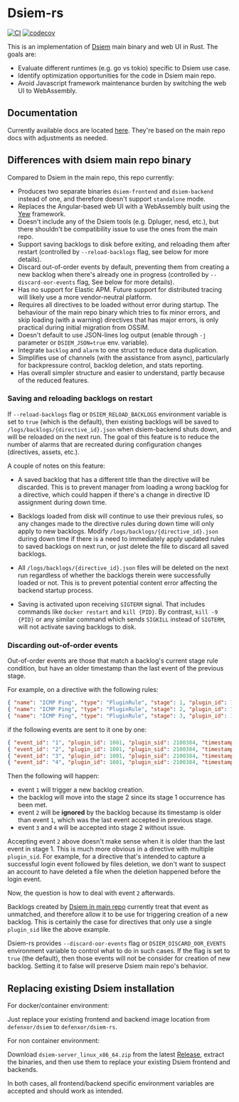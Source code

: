 # Dsiem-rs

[![CI](https://github.com/defenxor/dsiem-rs/actions/workflows/publish.yml/badge.svg)](https://github.com/defenxor/dsiem-rs/actions/workflows/publish.yml) 
[![codecov](https://codecov.io/gh/defenxor/dsiem-rs/graph/badge.svg?token=XC9ARCJAII)](https://codecov.io/gh/defenxor/dsiem-rs)

This is an implementation of [Dsiem](https://github.com/defenxor/dsiem) main binary and web UI in Rust. The goals are:

- Evaluate different runtimes (e.g. go vs tokio) specific to Dsiem use case.
- Identify optimization opportunities for the code in Dsiem main repo.
- Avoid Javascript framework maintenance burden by switching the web UI to WebAssembly.

## Documentation

Currently available docs are located [here](https://github.com/defenxor/dsiem-rs/tree/master/docs). They're based on the main repo docs with adjustments as needed.

## Differences with dsiem main repo binary

Compared to Dsiem in the main repo, this repo currently:

- Produces two separate binaries `dsiem-frontend` and `dsiem-backend` instead of one, and therefore doesn't support `standalone` mode.
- Replaces the Angular-based web UI with a WebAssembly built using the [Yew](https://yew.rs) framework.
- Doesn't include any of the Dsiem tools (e.g. Dpluger, nesd, etc.), but there shouldn't be compatibility issue to use the ones from the main repo.
- Support saving backlogs to disk before exiting, and reloading them after restart (controlled by `--reload-backlogs` flag, see below for more details).
- Discard out-of-order events by default, preventing them from creating a new backlog when there's already one in progress (controlled by `--discard-oor-events` flag, See below for more details).
- Has no support for Elastic APM. Future support for distributed tracing will likely use a more vendor-neutral platform.
- Requires all directives to be loaded without error during startup. The behaviour of the main repo binary which tries to fix minor errors, and skip loading (with a warning) directives that has major errors, is only practical during initial migration from OSSIM.
- Doesn't default to use JSON-lines log output (enable through `-j` parameter or `DSIEM_JSON=true` env. variable).
- Integrate `backlog` and `alarm` to one struct to reduce data duplication.
- Simplifies use of channels (with the assistance from async), particularly for backpressure control, backlog deletion, and stats reporting.
- Has overall simpler structure and easier to understand, partly because of the reduced features.

### Saving and reloading backlogs on restart

If `--reload-backlogs` flag or `DSIEM_RELOAD_BACKLOGS` environment variable is set to `true` (which is the default), then existing backlogs 
will be saved to `/logs/backlogs/{directive_id}.json` when dsiem-backend shuts down, and will be reloaded on the next run. The goal of this feature is to reduce the number of alarms that are recreated during configuration changes (directives, assets, etc.).

A couple of notes on this feature:

- A saved backlog that has a different title than the directive will be discarded. This is to prevent manager from loading a wrong backlog for a directive, which could happen if there's a change in directive ID assignment during down time.

- Backlogs loaded from disk will continue to use their previous rules, so any changes made to the directive rules during down time will only apply to new backlogs.
  Modify `/logs/backlogs/{directive_id}.json` during down time if there is a need to immediately apply updated rules to saved backlogs on next run, or just delete the file to discard all saved backlogs.

- All `/logs/backlogs/{directive_id}.json` files will be deleted on the next run regardless of whether the backlogs therein were successfully loaded or not. This is to prevent potential content error affecting the backend startup process.

- Saving is activated upon receiving `SIGTERM` signal. That includes commands like `docker restart` and `kill {PID}`. By contrast, `kill -9 {PID}` or any similar command which sends `SIGKILL` instead of `SIGTERM`, will not activate saving backlogs to disk.

### Discarding out-of-order events

Out-of-order events are those that match a backlog's current stage rule condition, but have an older timestamp than the last event of the previous stage. 

For example, on a directive with the following rules:

```json
{ "name": "ICMP Ping", "type": "PluginRule", "stage": 1, "plugin_id": 1001, "plugin_sid": [ 2100384 ], "occurrence": 1, ... },
{ "name": "ICMP Ping", "type": "PluginRule", "stage": 2, "plugin_id": 1001, "plugin_sid": [ 2100384 ], "occurrence": 100, ... },
{ "name": "ICMP Ping", "type": "PluginRule", "stage": 3, "plugin_id": 1001, "plugin_sid": [ 2100384 ], "occurrence": 1000, ... },
```

if the following events are sent to it one by one:

```json
{ "event_id": "1", "plugin_id": 1001, "plugin_sid": 2100384, "timestamp": "2024-02-16T03:01:00.019Z" }
{ "event_id": "2", "plugin_id": 1001, "plugin_sid": 2100384, "timestamp": "2024-02-16T03:00:00.019Z" }
{ "event_id": "3", "plugin_id": 1001, "plugin_sid": 2100384, "timestamp": "2024-02-16T03:02:00.019Z" }
{ "event_id": "4", "plugin_id": 1001, "plugin_sid": 2100384, "timestamp": "2024-02-16T03:03:00.019Z" }    
```

Then the following will happen:

- event `1` will trigger a new backlog creation.
- the backlog will move into the stage 2 since its stage 1 occurrence has been met.
- event `2` will be **ignored** by the backlog because its timestamp is older than event `1`, which was the last event accepted in previous stage.
- event `3` and `4` will be accepted into stage 2 without issue.

Accepting event `2` above doesn't make sense when it is older than the last event in stage 1. This is much more obvious in a directive with multiple `plugin_sid`. For example, for a directive that's intended to capture a successful login event followed by files deletion, we don't want to suspect an account to have deleted a file when the deletion happened before the login event.

Now, the question is how to deal with event `2` afterwards.

Backlogs created by [Dsiem in main repo](https://github.com/defenxor/dsiem) currently treat that event as unmatched, and therefore allow it to be use for triggering creation of a new backlog. This is certainly the case for directives that only use a single `plugin_sid` like the above example.

Dsiem-rs provides `--discard-oor-events` flag or `DSIEM_DISCARD_OOR_EVENTS` environment variable to control what to do in such cases. If the flag is set to `true` (the default), then those events will not be consider for creation of new backlog. Setting it to false will preserve Dsiem main repo's behavior.

## Replacing existing Dsiem installation

For docker/container environment:

Just replace your existing frontend and backend image location from `defenxor/dsiem` to `defenxor/dsiem-rs`. 

For non container environment:

Download `dsiem-server_linux_x86_64.zip` from the latest [Release](https://github.com/defenxor/dsiem-rs/releases), extract the binaries, and then use them to replace your existing Dsiem frontend and backends.  

In both cases, all frontend/backend specific environment variables are accepted and should work as intended.

